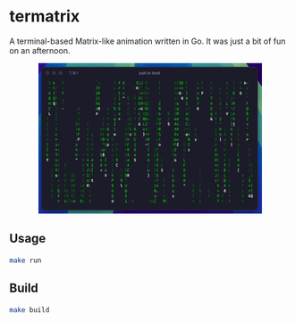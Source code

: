 # termatrix

A terminal-based Matrix-like animation written in Go. It was just a bit of fun on an afternoon.

<p align="center">
  <img src="./media/matrix.gif" alt="Matrix" width="400" max-width="100%">
</p>

## Usage

```bash
make run
```

## Build

```bash
make build
```
